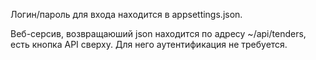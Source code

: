 Логин/пароль для входа находится в appsettings.json.

Веб-серсив, возвращаюший json находится по адресу ~/api/tenders, есть кнопка API сверху. Для него аутентификация не требуется.
